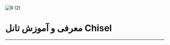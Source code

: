 ![R (2)]([https://cdn-icons-png.flaticon.com/512/1087/1087815.png)
# معرفی و آموزش تانل Chisel
---------------------------------------------------------------
